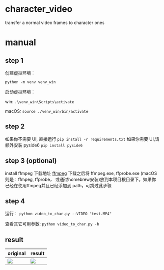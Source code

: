 # character_video
 transfer a normal video frames to character ones 

# manual
## step 1
创建虚拟环境：

```python -m venv venv_win```

启动虚拟环境：

win: ```.\venv_win\Scripts\activate```

macOS: ```source ./venv_win/bin/activate```

## step 2
如果你不需要 UI, 直接运行
```pip install -r requirements.txt```
如果你需要 UI,请额外安装 pyside6
```pip install pyside6```

## step 3 (optional)
install ffmpeg
下载地址 [ffmpeg](https://www.ffmpeg.org/download.html) 下载之后将 ffmpeg.exe, ffprobe.exe (macOS则是：ffmpeg, ffprobe， 或通过homebrew安装)放到本项目根目录下。如果你已经在使用ffmpeg并且已经添加到 path，可跳过此步骤

## step 4
运行： ```python video_to_char.py --VIDEO "test.MP4"```

查看其它可用参数: ```python video_to_char.py -h```

## result
| original| result |
|----------|----------|
| ![](https://github.com/craii/character_video/blob/main/original.png)|![](https://github.com/craii/character_video/blob/main/result.png) |
